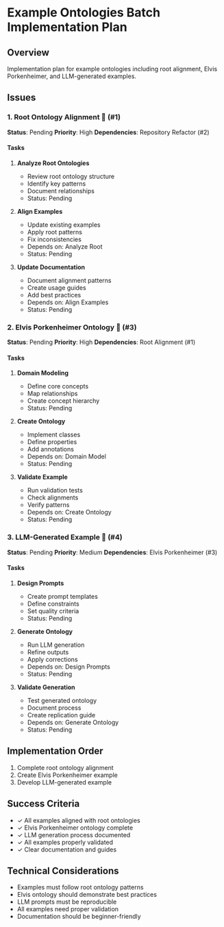 # Example Ontologies Batch Implementation Plan

## Overview
Implementation plan for example ontologies including root alignment, Elvis Porkenheimer, and LLM-generated examples.

## Issues

### 1. Root Ontology Alignment 🔄 (#1)
**Status**: Pending
**Priority**: High
**Dependencies**: Repository Refactor (#2)

#### Tasks
1. **Analyze Root Ontologies**
   - Review root ontology structure
   - Identify key patterns
   - Document relationships
   - Status: Pending

2. **Align Examples**
   - Update existing examples
   - Apply root patterns
   - Fix inconsistencies
   - Depends on: Analyze Root
   - Status: Pending

3. **Update Documentation**
   - Document alignment patterns
   - Create usage guides
   - Add best practices
   - Depends on: Align Examples
   - Status: Pending

### 2. Elvis Porkenheimer Ontology 🎸 (#3)
**Status**: Pending
**Priority**: High
**Dependencies**: Root Alignment (#1)

#### Tasks
1. **Domain Modeling**
   - Define core concepts
   - Map relationships
   - Create concept hierarchy
   - Status: Pending

2. **Create Ontology**
   - Implement classes
   - Define properties
   - Add annotations
   - Depends on: Domain Model
   - Status: Pending

3. **Validate Example**
   - Run validation tests
   - Check alignments
   - Verify patterns
   - Depends on: Create Ontology
   - Status: Pending

### 3. LLM-Generated Example 🤖 (#4)
**Status**: Pending
**Priority**: Medium
**Dependencies**: Elvis Porkenheimer (#3)

#### Tasks
1. **Design Prompts**
   - Create prompt templates
   - Define constraints
   - Set quality criteria
   - Status: Pending

2. **Generate Ontology**
   - Run LLM generation
   - Refine outputs
   - Apply corrections
   - Depends on: Design Prompts
   - Status: Pending

3. **Validate Generation**
   - Test generated ontology
   - Document process
   - Create replication guide
   - Depends on: Generate Ontology
   - Status: Pending

## Implementation Order
1. Complete root ontology alignment
2. Create Elvis Porkenheimer example
3. Develop LLM-generated example

## Success Criteria
- ✓ All examples aligned with root ontologies
- ✓ Elvis Porkenheimer ontology complete
- ✓ LLM generation process documented
- ✓ All examples properly validated
- ✓ Clear documentation and guides

## Technical Considerations
- Examples must follow root ontology patterns
- Elvis ontology should demonstrate best practices
- LLM prompts must be reproducible
- All examples need proper validation
- Documentation should be beginner-friendly 